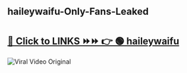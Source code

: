 
 ## haileywaifu-Only-Fans-Leaked

# <h2><a href="https://clipsfans.com/haileywaifu&ref=git">🔗 Click to LINKS ⏩⏩ 👉 🟢 haileywaifu </a></h2>

<a href="https://clipsfans.com/haileywaifu&ref=git" rel="nofollow" data-target="animated-image.originalLink"><img src="https://i.ibb.co.com/xMMVF88/686577567.gif" alt="Viral Video Original" style="max-width: 100%; display: inline-block;" data-target="animated-image.originalImage"></a>
